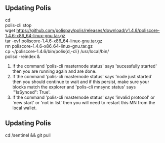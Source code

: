 ## Updating Polis

cd  
polis-cli stop  
wget https://github.com/polispay/polis/releases/download/v1.4.6/poliscore-1.4.6-x86_64-linux-gnu.tar.gz  
tar -xvf poliscore-1.4.6-x86_64-linux-gnu.tar.gz  
rm poliscore-1.4.6-x86_64-linux-gnu.tar.gz  
cp ~/poliscore-1.4.6/bin/polis{d,-cli} /usr/local/bin/  
polisd -reindex &  

1. If the command 'polis-cli masternode status' says 'sucessfully started' then you are running again and are done.  
2. If the command 'polis-cli masternode status' says 'node just started' then you should continue to wait and if this persist, make sure your blocks match the explorer and 'polis-cli mnsync status' says '"IsSynced": True'.  
3. If the command 'polis-cli masternode status' says 'invalid protocol' or 'new start' or 'not in list' then you will need to restart this MN from the local wallet.  

## Updating Polis
cd /sentinel && git pull  
